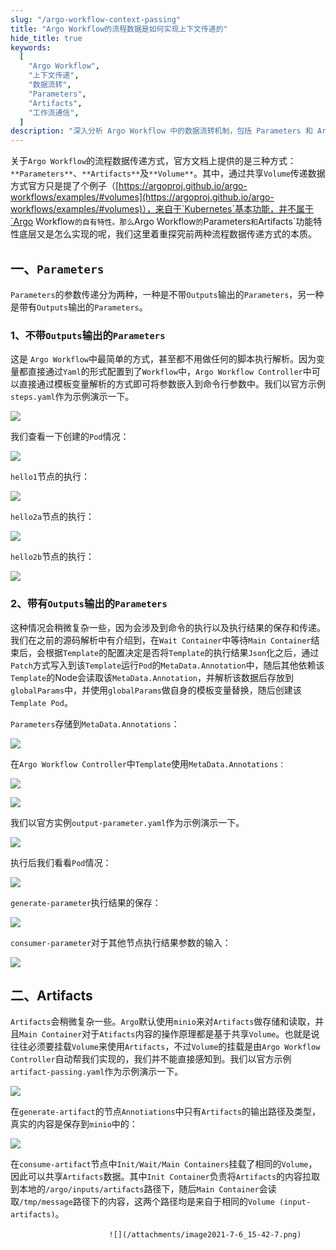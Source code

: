 ```yaml
---
slug: "/argo-workflow-context-passing"
title: "Argo Workflow的流程数据是如何实现上下文传递的"
hide_title: true
keywords:
  [
    "Argo Workflow",
    "上下文传递",
    "数据流转",
    "Parameters",
    "Artifacts",
    "工作流通信",
  ]
description: "深入分析 Argo Workflow 中的数据流转机制，包括 Parameters 和 Artifacts 两种主要的上下文传递方式及其实现原理"
---
```


关于`Argo Workflow`的流程数据传递方式，官方文档上提供的是三种方式：`**Parameters**`、`**Artifacts**`及`**Volume**`。其中，通过共享`Volume`传递数据方式官方只是提了个例子（[https://argoproj.github.io/argo-workflows/examples/#volumes](https://argoproj.github.io/argo-workflows/examples/#volumes)），来自于`Kubernetes`基本功能，并不属于`Argo Workflow`的自有特性。那么`Argo Workflow`的`Parameters`和`Artifacts`功能特性底层又是怎么实现的呢，我们这里着重探究前两种流程数据传递方式的本质。

## 一、`Parameters`

`Parameters`的参数传递分为两种，一种是不带`Outputs`输出的`Parameters`，另一种是带有`Outputs`输出的`Parameters`。

### 1、不带`Outputs`输出的`Parameters`

这是 `Argo Workflow`中最简单的方式，甚至都不用做任何的脚本执行解析。因为变量都直接通过`Yaml`的形式配置到了`Workflow`中，`Argo Workflow Controller`中可以直接通过模板变量解析的方式即可将参数嵌入到命令行参数中。我们以官方示例`steps.yaml`作为示例演示一下。

![](/attachments/image2021-7-6_11-9-55.png)

我们查看一下创建的`Pod`情况：

![](/attachments/image2021-7-6_11-22-11.png)

`hello1`节点的执行：

![](/attachments/image2021-7-6_11-33-33.png)

`hello2a`节点的执行：

![](/attachments/image2021-7-6_11-34-22.png)

`hello2b`节点的执行：

![](/attachments/image2021-7-6_11-35-11.png)

### 2、带有`Outputs`输出的`Parameters`

这种情况会稍微复杂一些，因为会涉及到命令的执行以及执行结果的保存和传递。我们在之前的源码解析中有介绍到，在`Wait Container`中等待`Main Container`结束后，会根据`Template`的配置决定是否将`Template`的执行结果`Json`化之后，通过`Patch`方式写入到该`Template`运行`Pod`的`MetaData.Annotation`中，随后其他依赖该`Template`的Node会读取该`MetaData.Annotation`，并解析该数据后存放到`globalParams`中，并使用`globalParams`做自身的模板变量替换，随后创建该`Template Pod`。

`Parameters`存储到`MetaData.Annotations`：

![](/attachments/image2021-7-5_20-23-45.png)

在`Argo Workflow Controller`中`Template`使用`MetaData.Annotations：`

![](/attachments/image2021-7-6_10-35-11.png)

![](/attachments/image2021-7-3_15-42-58.png)

我们以官方实例`output-parameter.yaml`作为示例演示一下。

![](/attachments/image2021-7-6_11-47-49.png)

执行后我们看看`Pod`情况：

![](/attachments/image2021-7-6_11-48-51.png)

`generate-parameter`执行结果的保存：

![](/attachments/image2021-7-6_11-50-16.png)

`consumer-parameter`对于其他节点执行结果参数的输入：

![](/attachments/image2021-7-6_11-52-59.png)

## 二、Artifacts

`Artifacts`会稍微复杂一些。`Argo`默认使用`minio`来对`Artifacts`做存储和读取，并且`Main Container`对于`Atifacts`内容的操作原理都是基于共享`Volume`。也就是说往往必须要挂载`Volume`来使用`Artifacts`，不过`Volume`的挂载是由`Argo Workflow Controller`自动帮我们实现的，我们并不能直接感知到。我们以官方示例`artifact-passing.yaml`作为示例演示一下。

![](/attachments/image2021-7-6_15-32-39.png)

在`generate-artifact`的节点`Annotiations`中只有`Artifacts`的输出路径及类型，真实的内容是保存到`minio`中的：

![](/attachments/image2021-7-6_15-35-12.png)

在`consume-artifact`节点中`Init/Wait/Main Containers`挂载了相同的`Volume`，因此可以共享`Artifacts`数据。其中`Init Container`负责将`Artifacts`的内容拉取到本地的`/argo/inputs/artifacts`路径下，随后`Main Container`会读取`/tmp/message`路径下的内容，这两个路径均是来自于相同的`Volume (input-artifacts)`。

                    `           ![](/attachments/image2021-7-6_15-42-7.png)           `

  

